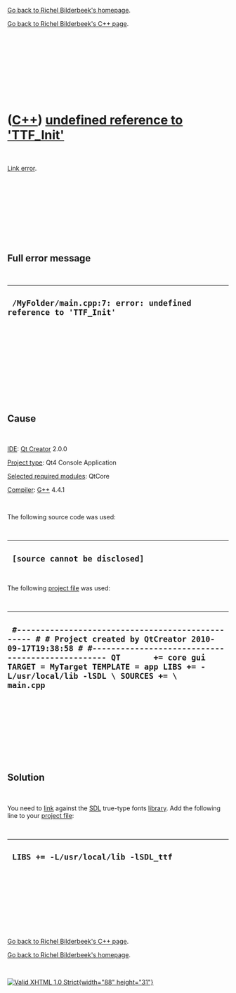 [Go back to Richel Bilderbeek's homepage](index.htm).

[Go back to Richel Bilderbeek's C++ page](Cpp.htm).

 

 

 

 

 

([C++](Cpp.htm)) [undefined reference to 'TTF\_Init'](CppLinkErrorUndefinedReferenceToTTF_Init.htm)
===================================================================================================

 

[Link error](CppLinkError.htm).

 

 

 

 

 

Full error message
------------------

 

  -------------------------------------------------------------------
  ` /MyFolder/main.cpp:7: error: undefined reference to 'TTF_Init'`
  -------------------------------------------------------------------

 

 

 

 

 

 

Cause
-----

 

[IDE](CppIde.htm): [Qt Creator](CppQt.htm) 2.0.0

[Project type](CppQtProjectType.htm): Qt4 Console Application

[Selected required modules](CppQtCreatorSelectRequiredModules.png):
QtCore

[Compiler](CppCompiler.htm): [G++](CppGpp.htm) 4.4.1

 

The following source code was used:

 

  ---------------------------------
  ` [source cannot be disclosed]`
  ---------------------------------

 

The following [project file](CppQtProjectFile.htm) was used:

 

  ----------------------------------------------------------------------------------------------------------------------------------------------------------------------------------------------------------------------------------------------------------------------------------
  ` #------------------------------------------------- # # Project created by QtCreator 2010-09-17T19:38:58 # #------------------------------------------------- QT       += core gui TARGET = MyTarget TEMPLATE = app LIBS += -L/usr/local/lib -lSDL \ SOURCES += \     main.cpp`
  ----------------------------------------------------------------------------------------------------------------------------------------------------------------------------------------------------------------------------------------------------------------------------------

 

 

 

 

 

Solution
--------

 

You need to [link](CppLink.htm) against the [SDL](CppSdl.htm) true-type
fonts [library](CppLibrary.htm). Add the following line to your [project
file](CppQtProjectFile.htm):

 

  ---------------------------------------
  ` LIBS += -L/usr/local/lib -lSDL_ttf`
  ---------------------------------------

 

 

 

 

 

[Go back to Richel Bilderbeek's C++ page](Cpp.htm).

[Go back to Richel Bilderbeek's homepage](index.htm).

 

[![Valid XHTML 1.0 Strict](valid-xhtml10.png){width="88"
height="31"}](http://validator.w3.org/check?uri=referer)
